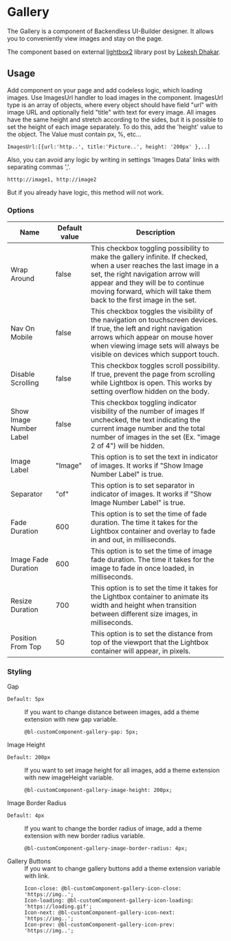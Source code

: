 # Gallery

The Gallery is a component of Backendless UI-Builder designer. It allows you to conveniently view images and stay on the page.

The component based on external [lightbox2](https://lokeshdhakar.com/projects/lightbox2/) library post by [Lokesh Dhakar](https://github.com/lokesh).

## Usage

 Add component on your page and add codeless logic, which loading images.
 Use ImagesUrl handler to load images in the component.
 ImagesUrl type is an array of objects, where every object should have field "url" with image URL and optionally field "title" with text for every image.
 All images have the same height and stretch according to the sides, but it is possible to set the height of each image separately. To do this, add the 'height' value to the object.
 The Value must contain px, %, etc...

    ImagesUrl:[{url:'http..', title:'Picture..', height: '200px' },..]
Also, you can avoid any logic by writing in settings 'Images Data' links with separating commas ','.

    htttp://image1, http://image2
But if you already have logic, this method will not work.

### Options

| Name                    | Default value | Description                                                                                                                                                                                                                                                                |
|-------------------------|---------------|----------------------------------------------------------------------------------------------------------------------------------------------------------------------------------------------------------------------------------------------------------------------------|
| Wrap Around             | false         | This checkbox toggling possibility to make the gallery infinite. If checked, when a user reaches the last image in a set, the right navigation arrow will appear and they will be to continue moving forward, which will take them back to the first image in the set.</dd> |
| Nav On Mobile           | false         | This checkbox toggles the visibility of the navigation on touchscreen devices. If true, the left and right navigation arrows which appear on mouse hover when viewing image sets will always be visible on devices which support touch.                                        |
| Disable Scrolling       | false         | This checkbox toggles scroll possibility. If true, prevent the page from scrolling while Lightbox is open. This works by setting overflow hidden on the body.                                                                                                             |
| Show Image Number Label | false         | This checkbox toggling indicator visibility of the number of images If unchecked, the text indicating the current image number and the total number of images in the set (Ex. "image 2 of 4") will be hidden.                                                                  |
| Image Label             | "Image"       | This option is to set the text in indicator of images. It works if "Show Image Number Label" is true.                                                                                                                                                                      |
| Separator               | "of"          | This option is to set separator in indicator of images. It works if "Show Image Number Label" is true.                                                                                                                                                                     |
| Fade Duration           | 600           | This option is to set the time of fade duration. The time it takes for the Lightbox container and overlay to fade in and out, in milliseconds.                                                                                                                             |
| Image Fade Duration     | 600           | This option is to set the time of image fade duration. The time it takes for the image to fade in once loaded, in milliseconds.                                                                                                                                            |
| Resize Duration         | 700           | This option is to set the time it takes for the Lightbox container to animate its width and height when transition between different size images, in milliseconds.                                                                                                         |
| Position From Top       | 50            | This option is to set the distance from top of the viewport that the Lightbox container will appear, in pixels.                                                                                                                                                                |

### Styling

<dl>
<dt>Gap</dt>

    Default: 5px
<dd>If you want to change distance between images, add a theme extension with new gap variable.

    @bl-customComponent-gallery-gap: 5px;
</dd>
<dt>Image Height</dt>

    Default: 200px
<dd>If you want to set image height for all images, add a theme extension with new imageHeight variable.

    @bl-customComponent-gallery-image-height: 200px;
</dd>
<dt>Image Border Radius</dt>

    Default: 4px
<dd>If you want to change the border radius of image, add a theme extension with new border radius variable.

    @bl-customComponent-gallery-image-border-radius: 4px;
</dd>

<dt>Gallery Buttons</dt>
<dd>If you want to change gallery buttons add a theme extension variable with link.

    Icon-close: @bl-customComponent-gallery-icon-close: 'https://img..';
    Icon-loading: @bl-customComponent-gallery-icon-loading: 'https://loading.gif';
    Icon-next: @bl-customComponent-gallery-icon-next: 'https://img..';
    Icon-prev: @bl-customComponent-gallery-icon-prev: 'https://img..';
</dd>
</dl>
